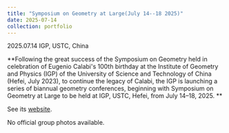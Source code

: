 ```yaml
---
title: "Symposium on Geometry at Large(July 14--18 2025)"
date: 2025-07-14
collection: portfolio
---
```


2025.07.14 IGP, USTC, China

**Following the great success of the Symposium on Geometry held in celebration of Eugenio Calabi's 100th birthday at the Institute of Geometry and Physics (IGP) of the University of Science and Technology of China (Hefei, July 2023), to continue the legacy of Calabi, the IGP is launching a series of biannual geometry conferences, beginning with Symposium on Geometry at Large to be held at IGP, USTC, Hefei, from July 14–18, 2025. **

See its [website](https://igp.ustc.edu.cn/111/list.htm).

No official group photos available.